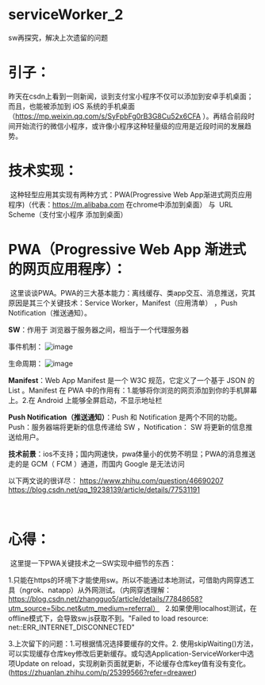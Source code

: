 # serviceWorker_2
sw再探究，解决上次遗留的问题

# 引子：

  昨天在csdn上看到一则新闻，谈到支付宝小程序不仅可以添加到安卓手机桌面；而且，也能被添加到 iOS 系统的手机桌面（https://mp.weixin.qq.com/s/SyFpbFg0rB3G8Cu52x6CFA ）。再结合前段时间开始流行的微信小程序，或许像小程序这种轻量级的应用是近段时间的发展趋势。
  
  
# 技术实现：

  这种轻型应用其实现有两种方式：PWA(Progressive Web App渐进式网页应用程序)（代表：https://m.alibaba.com 在chrome中添加到桌面）  与  URL Scheme（支付宝小程序 添加到桌面）
  
  
# PWA（Progressive Web App 渐进式的网页应用程序）：

  这里谈谈PWA。PWA的三大基本能力：离线缓存、类app交互、消息推送，究其原因是其三个关键技术：Service Worker，Manifest（应用清单） ，Push Notification（推送通知）。
  
  __SW__：作用于 浏览器于服务器之间，相当于一个代理服务器
  
  事件机制：
![image](https://image-static.segmentfault.com/120/353/1203530726-5ae2f996ef242_articlex)

  生命周期：
![image](https://image-static.segmentfault.com/418/819/418819374-5ae2f9970144a_articlex)

  __Manifest__：Web App Manifest 是一个 W3C 规范，它定义了一个基于 JSON 的 List 。Manifest 在 PWA 中的作用有：1.能够将你浏览的网页添加到你的手机屏幕上。2.在 Android 上能够全屏启动，不显示地址栏 
  

  __Push Notification（推送通知）__：Push 和 Notification 是两个不同的功能。Push：服务器端将更新的信息传递给 SW ，Notification： SW 将更新的信息推送给用户。


  __技术前景__：ios不支持；国内网速快，pwa体量小的优势不明显；PWA的消息推送走的是 GCM（ FCM ）通道，而国内 Google 是无法访问
  
  以下两文说的很详尽：
  https://www.zhihu.com/question/46690207
  https://blog.csdn.net/qq_19238139/article/details/77531191

  
  
# 心得：

  这里提一下PWA关键技术之一SW实现中细节的东西：
  
  1.只能在https的环境下才能使用sw。所以不能通过本地测试，可借助内网穿透工具（ngrok、natapp）从外网测试。（内网穿透理解：https://blog.csdn.net/zhangguo5/article/details/77848658?utm_source=5ibc.net&utm_medium=referral）
  
  2.如果使用localhost测试，在offline模式下，会导致sw.js获取不到。"Failed to load resource: net::ERR_INTERNET_DISCONNECTED"
  
  
  3.上次留下的问题：1.可根据情况选择要缓存的文件。2. 使用skipWaiting()方法，可以实现缓存仓库key修改后更新缓存。或勾选Application-ServiceWorker中选项Update on reload，实现刷新页面就更新，不论缓存仓库key值有没有变化。(https://zhuanlan.zhihu.com/p/25399566?refer=dreawer)
